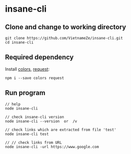 # insane-cli

## Clone and change to working directory
```
git clone https://github.com/VietnameZe/insane-cli.git
cd insane-cli
```

## Required dependency 
Install [colors](https://www.npmjs.com/package/colors), [request](https://www.npmjs.com/package/request):
```
npm i --save colors request
```

## Run program
```
// help
node insane-cli

// check insane-cli version
node insane-cli --version  or  /v

// check links which are extracted from file 'test'
node insane-cli test

// // check links from URL
node insane-cli -url https://www.google.com

```

